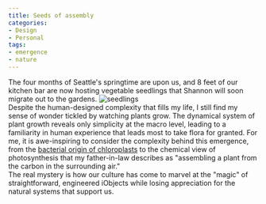 ```yaml
---
title: Seeds of assembly
categories:
- Design
- Personal
tags:
- emergence
- nature
---
```


The four months of Seattle's springtime are upon us, and 8 feet of our kitchen bar are now hosting vegetable seedlings that Shannon will soon migrate out to the gardens.
![][1]  
Despite the human-designed complexity that fills my life, I still find my sense of wonder tickled by watching plants grow.  The dynamical system of plant growth reveals only simplicity at the macro level, leading to a familiarity in human experience that leads most to take flora for granted.  For me, it is awe-inspiring to consider the complexity behind this emergence, from the [bacterial origin of chloroplasts][2] to the chemical view of photosynthesis that my father-in-law describes as "assembling a plant from the carbon in the surrounding air."  
The real mystery is how our culture has come to marvel at the "magic" of straightforward, engineered iObjects while losing appreciation for the natural systems that support us.

   [1]: photo-300x224.jpg "seedlings"
   [2]: http://users.rcn.com/jkimball.ma.ultranet/BiologyPages/E/Endosymbiosis.html


